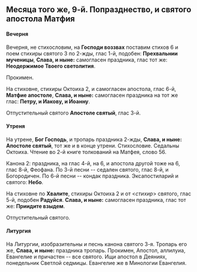 
## Месяца того же, 9-й. Попразднество, и святого апостола Матфия

#### Вечерня

Вечерня, не стихословим, на **Господи воззвах** поставим стихов 6 и поем
стихиры святого 3 по 2-жды, глас 1-й, подобен: **Прехвальнии мученицы**,
**Слава, и ныне:** самогласен праздника, глас тот же:
**Неодержимое Твоего светолития**.

Прокимен.

На стиховне, стихиры Октоиха 2, и самогласен апостола, глас 6-й,
**Матфие апостоле**, **Слава, и ныне:** самогласен праздника на
тот же глас: **Петру, и Иакову, и Иоанну**.

Отпустительный святого **Апостоле святый**, глас 3-й.

#### Утреня

На утрене, **Бог Господь**, и тропарь праздника 2-жды, **Слава, и ныне:**
**Апостоле святый**, тот же и в конце утрени. Стихословие. Седальны Октоиха.
Чтение во 2-й книге толкований на Матфея, слово 56.

Канона 2: праздника, на глас 4-й, на 6, и апостола другой тоже на 6,
глас 8-й, Феофана.
По 3-й песни -- седален святого, глас 8-й, и Богородичен.
По 6-й песни -- кондак праздника. Эксапостиларий и святого: **Небо**.

На стиховне по **Хвалите**, стихиры Октоиха 2 и от <*стихир*> святого,
глас 5-й, подобен **Радуйся**. **Слава, и ныне:** самогласен праздника,
глас тот же: **Приидите взыдем**.

Отпустительный святого.

#### Литургия

На Литургии, изобразительны и песнь канона святого 3-я. Тропарь его же,
**Слава, и ныне:** праздника тропарь.
Прокимен, Апостол, аллилуиа, Евангелие и причастен -- все святого.
Ищи апостол в Деяниях, понедельник Светлой седмицы. Евангелие же в
Минологии Евангелия.
